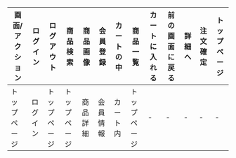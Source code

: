 |画面/アクション|ログイン|ログアウト|商品検索|商品画像|会員登録|カートの中|商品一覧|カートに入れる|前の画面に戻る|詳細へ|注文確定|トップページ|
|-------------|---------------|-------------|------------|-----------|------------|--------------|------------|---------------|-------------|----------|------------|--------------|
|トップページ   |ログイン    |トップページ   |トップページ   |商品詳細|会員情報|カート内|トップページ  |-  |- |- |- |-|トップページ|
